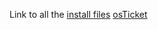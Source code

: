 Link to all the [install files](https://drive.google.com/drive/folders/1PZniuytu3z9D4xLDlzRqx_tZpf9Lw2zZ?usp=share_link)
[osTicket](https://drive.google.com/file/d/196gQKt8Y3ndznDgaeXUKqB41Hqk02QcM/view?usp=share_link)
